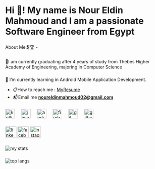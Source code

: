 <h1 align="left">Hi 👋! My name is Nour Eldin Mahmoud and I am  a passionate Software Engineer from Egypt</h1>

###

<p align="left">About Me:🎖️🏆 -</p>

###

<p align="left">🔭I am currently graduating after 4 years of study from Thebes Higher Academy of Engineering, majoring in Computer Science</p>

###

<p align="left">🌱 I’m currently learning in  Android Mobile Application Development.</p>

- 📋How to reach me : [MyResume](https://drive.google.com/file/d/1bS6lxUZ26v2CdGV6cq9FMZ-0GicDO5gr/view?usp=drive_link)
- 📬Email me **noureldinmahmoud02@gmail.com**

###

<div align="left">
  <img src="https://cdn.jsdelivr.net/gh/devicons/devicon/icons/kotlin/kotlin-original.svg" height="30" alt="kotlin logo"  />
  <img width="12" />
  <img src="https://cdn.jsdelivr.net/gh/devicons/devicon/icons/java/java-original.svg" height="30" alt="java logo"  />
  <img width="12" />
  <img src="https://cdn.jsdelivr.net/gh/devicons/devicon/icons/android/android-original-wordmark.svg" height="30" alt="android logo"  />
  <img width="12" />
  <img src="https://cdn.jsdelivr.net/gh/devicons/devicon/icons/firebase/firebase-plain.svg" height="30" alt="firebase logo"  />
  <img width="12" />
  <img src="https://cdn.jsdelivr.net/gh/devicons/devicon/icons/git/git-original.svg" height="30" alt="git logo"  />
  <img width="12" />
  <img src="https://cdn.jsdelivr.net/gh/devicons/devicon/icons/github/github-original.svg" height="30" alt="github logo"  />
</div>

###

<div align="left">
  <a href="https://www.linkedin.com/in/noureldin-sw/" target="_blank">
    <img src="https://img.shields.io/static/v1?message=LinkedIn&logo=linkedin&label=&color=0077B5&logoColor=white&labelColor=&style=for-the-badge" height="35" alt="linkedin logo"  />
  </a>
  <a href="https://www.facebook.com/nour.haker.9/" target="_blank">
    <img src="https://img.shields.io/static/v1?message=Facebook&logo=facebook&label=&color=1877F2&logoColor=white&labelColor=&style=for-the-badge" height="35" alt="facebook logo"  />
  </a>
  <a href="https://www.instagram.com/nour65eldin/" target="_blank">
    <img src="https://img.shields.io/static/v1?message=Instagram&logo=instagram&label=&color=E4405F&logoColor=white&labelColor=&style=for-the-badge" height="35" alt="instagram logo"  />
  </a>
</div>

###

<img alt= "my stats" src="https://github-readme-stats.vercel.app/api?username=Nour5Eldin&hide=contribs,prs"/>


###
<img alt="top langs" src="https://github-readme-stats.vercel.app/api/top-langs/?username=Nour5Eldin&layout=compact">





